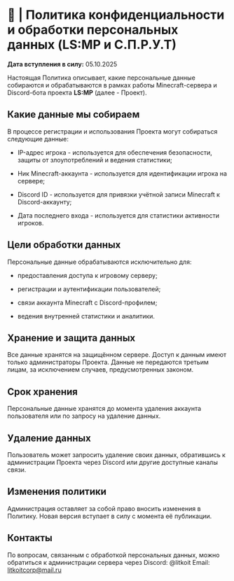 # 📜 | Политика конфиденциальности и обработки персональных данных (LS:MP и С.П.Р.У.Т)
**Дата вступления в силу:** 05.10.2025

Настоящая Политика описывает, какие персональные данные собираются и обрабатываются в рамках работы Minecraft-сервера и Discord-бота проекта **LS:MP** (далее - Проект).

## Какие данные мы собираем

В процессе регистрации и использования Проекта могут собираться следующие данные:

- IP-адрес игрока - используется для обеспечения безопасности, защиты от злоупотреблений и ведения статистики;

- Ник Minecraft-аккаунта - используется для идентификации игрока на сервере;

- Discord ID - используется для привязки учётной записи Minecraft к Discord-аккаунту;

- Дата последнего входа - используется для статистики активности игроков.

## Цели обработки данных

Персональные данные обрабатываются исключительно для:

- предоставления доступа к игровому серверу;

- регистрации и аутентификации пользователей;

- связи аккаунта Minecraft с Discord-профилем;

- ведения внутренней статистики и аналитики.

## Хранение и защита данных

Все данные хранятся на защищённом сервере.
Доступ к данным имеют только администраторы Проекта.
Данные не передаются третьим лицам, за исключением случаев, предусмотренных законом.

## Срок хранения

Персональные данные хранятся до момента удаления аккаунта пользователя или по запросу на удаление данных.

## Удаление данных

Пользователь может запросить удаление своих данных, обратившись к администрации Проекта через Discord или другие доступные каналы связи.

## Изменения политики

Администрация оставляет за собой право вносить изменения в Политику.
Новая версия вступает в силу с момента её публикации.

## Контакты

По вопросам, связанным с обработкой персональных данных, можно обратиться к администрации сервера через Discord:
@litkoit
Email:
litkoitcorp@mail.ru